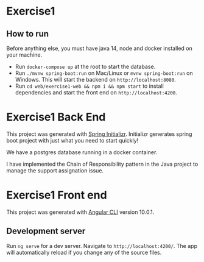# Exercise1

## How to run

Before anything else, you must have java 14, node and docker installed on your machine.
- Run `docker-compose up` at the root to start the database.
- Run `./mvnw spring-boot:run` on Mac/Linux or `mvnw spring-boot:run` on Windows. This will start the backend on `http://localhost:8080`.
- Run `cd web/exercise1-web && npm i && npm start` to install dependencies and start the front end on `http://localhost:4200`.

# Exercise1 Back End

This project was generated with [Spring Initializr](https://start.spring.io/).
Initializr generates spring boot project with just what you need to start quickly!

We have a postgres database running in a docker container.

I have implemented the Chain of Responsibility pattern in the Java project to manage the support assignation issue.

# Exercise1 Front end

This project was generated with [Angular CLI](https://github.com/angular/angular-cli) version 10.0.1.

## Development server

Run `ng serve` for a dev server. Navigate to `http://localhost:4200/`. The app will automatically reload if you change any of the source files.
